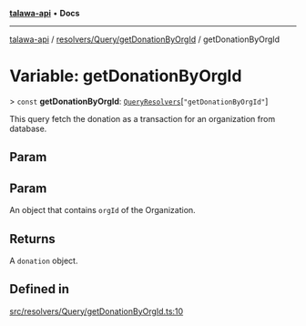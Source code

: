 [**talawa-api**](../../../../README.md) • **Docs**

***

[talawa-api](../../../../modules.md) / [resolvers/Query/getDonationByOrgId](../README.md) / getDonationByOrgId

# Variable: getDonationByOrgId

\> `const` **getDonationByOrgId**: [`QueryResolvers`](../../../../types/generatedGraphQLTypes/type-aliases/QueryResolvers.md)\[`"getDonationByOrgId"`\]

This query fetch the donation as a transaction for an organization from database.

## Param

## Param

An object that contains `orgId` of the Organization.

## Returns

A `donation` object.

## Defined in

[src/resolvers/Query/getDonationByOrgId.ts:10](https://github.com/PalisadoesFoundation/talawa-api/blob/790ab2939a7c80eb0ff31afd318f8889a001f225/src/resolvers/Query/getDonationByOrgId.ts#L10)
